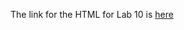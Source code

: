 
The link for the HTML for Lab 10 is [here](https://ghcdn.rawgit.org/eshkim1021/PM-566-Lab-10/master/README.html)
